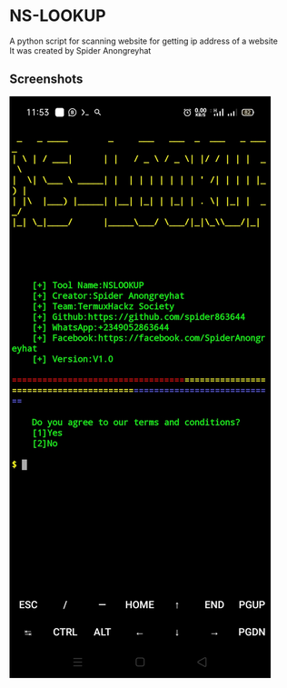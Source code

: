 # NS-LOOKUP
A python script for scanning website for getting ip address of a website
<br>
It was created by Spider Anongreyhat

## Screenshots
<img src="Screenshot_2022-02-01-23-53-31-87_84d3000e3f4017145260f7618db1d683.jpg">
<img scr="Screenshot_2022-02-01-23-53-47-88_84d3000e3f4017145260f7618db1d683.jpg>
<img src="
```

